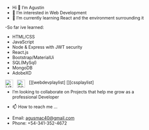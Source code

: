 - Hi 👋 I’m Agustin
- 👀 I’m interested in Web Development
- 🌱 I’m currently learning React and the environment surrounding it
 
-So far ive learned:

* HTML/CSS
* JavaScript 
* Node & Express with JWT security
* React.js
* Bootstrap/MaterialUi
* SQL(MySql)
* MongoDB
* AdobeXD

[<img align="left" alt="HTML5" width="26px" src="https://cdn.jsdelivr.net/gh/devicons/devicon/icons/html5/html5-original.svg" style="padding-right:10px;" />][webdevplaylist]
[<img align="left" alt="CSS3" width="26px" src="https://cdn.jsdelivr.net/gh/devicons/devicon/icons/css3/css3-original.svg" style="padding-right:10px;" />][cssplaylist]



- I’m looking to collaborate on Projects that help me grow as a professional Developer

- 📫 How to reach me ...
* Email: agusmac40@gmail.com
* Phone: +54-341-352-4672

<!---
Agusmac/Agusmac is a ✨ special ✨ repository because its `README.md` (this file) appears on your GitHub profile.
You can click the Preview link to take a look at your changes.
--->
